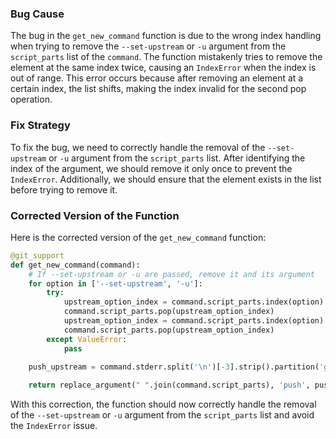 ### Bug Cause
The bug in the `get_new_command` function is due to the wrong index handling when trying to remove the `--set-upstream` or `-u` argument from the `script_parts` list of the `command`. The function mistakenly tries to remove the element at the same index twice, causing an `IndexError` when the index is out of range. This error occurs because after removing an element at a certain index, the list shifts, making the index invalid for the second pop operation.

### Fix Strategy
To fix the bug, we need to correctly handle the removal of the `--set-upstream` or `-u` argument from the `script_parts` list. After identifying the index of the argument, we should remove it only once to prevent the `IndexError`. Additionally, we should ensure that the element exists in the list before trying to remove it.

### Corrected Version of the Function
Here is the corrected version of the `get_new_command` function:
```python
@git_support
def get_new_command(command):
    # If --set-upstream or -u are passed, remove it and its argument
    for option in ['--set-upstream', '-u']:
        try:
            upstream_option_index = command.script_parts.index(option)
            command.script_parts.pop(upstream_option_index)
            upstream_option_index = command.script_parts.index(option)  # Find the new index after removing
            command.script_parts.pop(upstream_option_index)
        except ValueError:
            pass

    push_upstream = command.stderr.split('\n')[-3].strip().partition('git ')[2]
    
    return replace_argument(" ".join(command.script_parts), 'push', push_upstream)
```

With this correction, the function should now correctly handle the removal of the `--set-upstream` or `-u` argument from the `script_parts` list and avoid the `IndexError` issue.